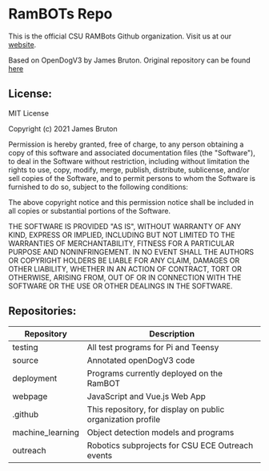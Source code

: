 # RamBOTs Repo
                   
This is the official CSU RAMBots Github organization. 
Visit us at our [website](https://projects-web.engr.colostate.edu/ece-sr-design/AY23/RamBOTs).

Based on OpenDogV3 by James Bruton. Original repository can be found [here](https://github.com/XRobots/openDogV3)


License:
------

MIT License

Copyright (c) 2021 James Bruton

Permission is hereby granted, free of charge, to any person obtaining a copy
of this software and associated documentation files (the "Software"), to deal
in the Software without restriction, including without limitation the rights
to use, copy, modify, merge, publish, distribute, sublicense, and/or sell
copies of the Software, and to permit persons to whom the Software is
furnished to do so, subject to the following conditions:

The above copyright notice and this permission notice shall be included in all
copies or substantial portions of the Software.

THE SOFTWARE IS PROVIDED "AS IS", WITHOUT WARRANTY OF ANY KIND, EXPRESS OR
IMPLIED, INCLUDING BUT NOT LIMITED TO THE WARRANTIES OF MERCHANTABILITY,
FITNESS FOR A PARTICULAR PURPOSE AND NONINFRINGEMENT. IN NO EVENT SHALL THE
AUTHORS OR COPYRIGHT HOLDERS BE LIABLE FOR ANY CLAIM, DAMAGES OR OTHER
LIABILITY, WHETHER IN AN ACTION OF CONTRACT, TORT OR OTHERWISE, ARISING FROM,
OUT OF OR IN CONNECTION WITH THE SOFTWARE OR THE USE OR OTHER DEALINGS IN THE
SOFTWARE.

Repositories:
------

| Repository        | Description           |
| ------------- |-------------|
| testing      | All test programs for Pi and Teensy |
| source   | Annotated openDogV3 code      |
| deployment   | Programs currently deployed on the RamBOT      |
| webpage      | JavaScript and Vue.js Web App |
| .github | This repository, for display on public organization profile |
| machine_learning        | Object detection models and programs       |
| outreach        | Robotics subprojects for CSU ECE Outreach events       |

